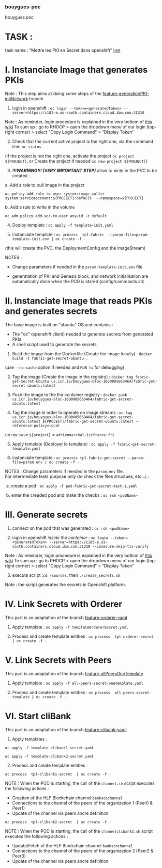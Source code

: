 ### bouygues-poc

bouygues poc



# TASK :  

task name : "Mettre les PKI en Secret dans openshift" 
[lien](https://eu-de.git.cloud.ibm.com/gbs-rh/devops/refimps/g4sam1/bouygues-bloc/bouygues-blockchain/bouygues-poc/-/issues/16)



# I. Instanciate Image that generates PKIs

Note : This step aims at doing some steps of the [feature-generationPKI-initNetwork](https://eu-de.git.cloud.ibm.com/gbs-rh/devops/refimps/g4sam1/bouygues-bloc/bouygues-blockchain/bouygues-poc/-/tree/feature-generationPKI-initNetwork) branch.

1) login in openshift : `oc login --token=<generatedToken> --server=https://c103-e.us-south.containers.cloud.ibm.com:31319`

Note : As reminder, login procedure is explained in the very bottom of [this wiki](https://github.ibm.com/OpenshiftEverywhere-POCs-FR/global-knewledge/wiki/Tools)
To sum up : go to RHOCP > open the dropdown menu of our login (top-right corner) > select "Copy Login Command" > "Display Token"

2) Check that the current active project is the right one, via the command line: `oc status`

(if the project is not the right one, activate the project `oc project ${PROJECT}`, or Create the project if needed  `oc new-project ${PROJECT}`)

3) ***!!!WARNING!!! (VERY IMPORTANT STEP)*** allow to write in the PVC to be created : 

a. Add a role to pull image in the project

```
oc policy add-role-to-user system:image-puller system:serviceaccount:${PROJECT}:default  --namespace=${PROJECT}
```

b. Add a rule to write in the volume

```
oc adm policy add-scc-to-user anyuid -z default
```

4) Deploy template : `oc apply -f template-init.yaml`

5) Instanciate template : `oc process  tpl-fabric  --param-file=param-template-init.env | oc create -f -`

(this will create the PVC, the DeploymentConfig and the ImageStream)

NOTES : 

+ Change parameters if needed in the `param-template-init.env` file.

+ generatation of PKI and Genesis block, and network initialisation are automatically done when the POD is stared (config/commands.sh)



# II. Instanciate Image that reads PKIs and generates secrets

The base image is built on "ubuntu" OS and contains : 

+ The "oc" (openshift client) needed to generate secrets from generated PKIs
+ A shell script used to generate the secrets



1) Build the image from the Dockerfile (Create the image locally) : `docker build -t fabric-get-secret-ubuntu .`

(use `--no-cache` option if needed and `RUN ls` for debugging)

2) Tag the image (Create the image in the registry) : `docker tag fabric-get-secret-ubuntu us.icr.io/bouygues-bloc-1600085663464/fabric-get-secret-ubuntu:latest`

3) Push the image to the the container registry : `docker push us.icr.io/bouygues-bloc-1600085663464/fabric-get-secret-ubuntu:latest`
4) Tag the image in order to operate on image streams : `oc tag us.icr.io/bouygues-bloc-1600085663464/fabric-get-secret-ubuntu:latest ${PROJECT}/fabric-get-secret-ubuntu:latest --reference-policy=local`

(in my case `${project}` = `adrienmarchal-iscfrance-fr`)


5) Apply template (Deployer le template) : `oc apply -f fabric-get-secret-template.yaml`

6) Instanciate template : `oc process tpl-fabric-get-secret --param-file=param.env | oc create -f -`
  
  
NOTES : Change parameters if needed in the `param.env` file.  
For intermediate tests purpose only (to check the files structues, etc...) :   

​    a. create a pod : `oc apply -f pod-fabric-get-secret-test-1.yaml`

​    b. enter the creaded pod and make the checks  : `oc rsh <podName>`




# III. Generate secrets

1) connect on the pod that was generated : `oc rsh <podName>`

2) login in openshift <i>inside the container</i> : `oc login --token=<generatedToken> --server=https://c103-e.us-south.containers.cloud.ibm.com:31319 --insecure-skip-tls-verify`

Note : As reminder, login procedure is explained in the very bottom of [this wiki](https://github.ibm.com/OpenshiftEverywhere-POCs-FR/global-knewledge/wiki/Tools)
To sum up : go to RHOCP > open the dropdown menu of our login (top-right corner) > select "Copy Login Command" > "Display Token"

3) execute script :`cd /sources`, then `./create_secrets.sh`

Note : the script generates the secrets in Openshift platform.




# IV. Link Secrets with Orderer

This part is an adaptation of the branch [feature-orderer-yaml](https://eu-de.git.cloud.ibm.com/gbs-rh/devops/refimps/g4sam1/bouygues-bloc/bouygues-blockchain/bouygues-poc/-/tree/feature-orderer-yaml)

1) Apply template : `oc apply -f templateOrdererSecret.yaml`

2) Process and create template entities : `oc process  tpl-orderer-secret | oc create -f -`



# V. Link Secrets with Peers

This part is an adaptation of the branch [feature-allPeersOneTemplate](https://eu-de.git.cloud.ibm.com/gbs-rh/devops/refimps/g4sam1/bouygues-bloc/bouygues-blockchain/bouygues-poc/-/tree/feature-allPeersOneTemplate)

1) Apply template : `oc apply -f all-peers-secret-onetemplate.yaml`

2) Process and create template entities : `oc process  all-peers-secret-template | oc create -f -`



# VI. Start cliBank

This part is an adaptation of the branch [feature-clibank-yaml](https://eu-de.git.cloud.ibm.com/gbs-rh/devops/refimps/g4sam1/bouygues-bloc/bouygues-blockchain/bouygues-poc/-/tree/feature-clibank-yaml)

1) Apply templates :  

`oc apply -f template-clibank1-secret.yaml` 

`oc apply -f template-clibank2-secret.yaml`

2) Process and create template entities : 

`oc process  tpl-clibank1-secret  | oc create -f -`

NOTE : When the POD is starting, the call of the `channel.sh` script executes the following actions : 

+ Creation of the HLF Blockchain channel `bankscochannel`
+ Connections to the channel of the peers of the organization 1 (Peer0 & Peer1)
+ Update of the channel via peers ancre definition

`oc process  tpl-clibank2-secret  | oc create -f -`

NOTE : When the POD is starting, the call of the `channelclibank2.sh` script executes the following actions : 

+ Update/Fetch of the HLF Blockchain channel `bankscochannel`
+ Connections to the channel of the peers of the organization 2 (Peer2 & Peer3)
+ Update of the channel via peers ancre definition
